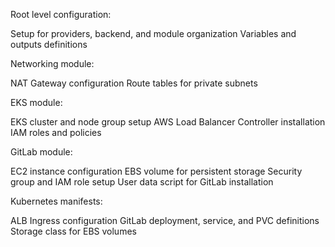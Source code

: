 Root level configuration:

Setup for providers, backend, and module organization
Variables and outputs definitions


Networking module:

NAT Gateway configuration
Route tables for private subnets


EKS module:

EKS cluster and node group setup
AWS Load Balancer Controller installation
IAM roles and policies


GitLab module:

EC2 instance configuration
EBS volume for persistent storage
Security group and IAM role setup
User data script for GitLab installation


Kubernetes manifests:

ALB Ingress configuration
GitLab deployment, service, and PVC definitions
Storage class for EBS volumes